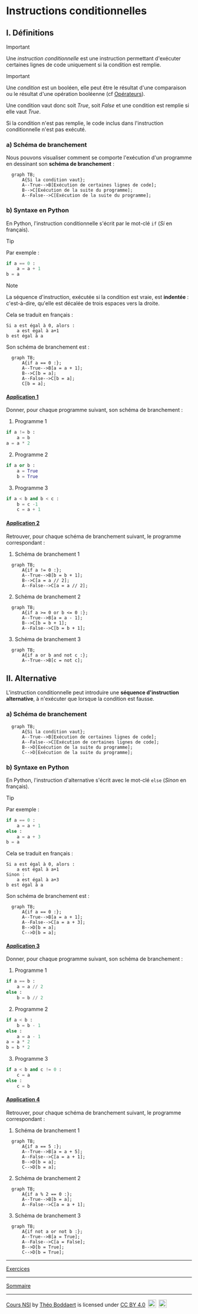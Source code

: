 # Instructions conditionnelles

## I. Définitions

> [!IMPORTANT]
>Une *instruction conditionnelle* est une instruction permettant d'exécuter certaines lignes de code uniquement si la condition est remplie.

> [!IMPORTANT]
> Une *condition* est un booléen, elle peut être le résultat d'une comparaison ou le résultat d'une opération booléenne (cf [Opérateurs](./Opérateurs.md)).

Une condition vaut donc soit $True$, soit $False$ et une condition est remplie si elle vaut $True$.

Si la condition n'est pas remplie, le code inclus dans l'instruction conditionnelle n'est pas exécuté.

### a) Schéma de branchement

Nous pouvons visualiser comment se comporte l'exécution d'un programme en dessinant son **schéma de branchement** :

```mermaid
  graph TB;
      A{Si la condition vaut};
      A--True-->B[Exécution de certaines lignes de code];
      B-->C[Exécution de la suite du programme];
      A--False-->C[Exécution de la suite du programme];
```

### b) Syntaxe en Python

En Python, l'instruction conditionnelle s'écrit par le mot-clé ``if`` (*Si* en français).

> [!TIP]
> Par exemple :
> ```python
> if a == 0 :
>     a = a + 1
> b = a
> ```

> [!NOTE]
> La séquence d'instruction, exécutée si la condition est vraie, est **indentée** : c'est-à-dire, qu'elle est décalée de trois espaces vers la droite.

Cela se traduit en français :

```
Si a est égal à 0, alors :
    a est égal à a+1
b est égal à a
```

Son schéma de branchement est :

```mermaid
  graph TB;
      A{if a == 0 :};
      A--True-->B[a = a + 1];
      B-->C[b = a];
      A--False-->C[b = a];
      C[b = a];
```

#### <ins>Application 1</ins>

Donner, pour chaque programme suivant, son schéma de branchement :

1. Programme 1

```python
if a != b :
    a = b
a = a * 2
```

2. Programme 2

```python
if a or b :
    a = True
    b = True
```

3. Programme 3

```python
if a < b and b < c :
    b = c -1
    c = a + 1
```

#### <ins>Application 2</ins>

Retrouver, pour chaque schéma de branchement suivant, le programme correspondant :

1. Schéma de branchement 1

```mermaid
  graph TB;
      A{if a != 0 :};
      A--True-->B[b = b + 1];
      B-->C[a = a // 2];
      A--False-->C[a = a // 2];
```

2. Schéma de branchement 2

```mermaid
  graph TB;
      A{if a >= 0 or b <= 0 :};
      A--True-->B[a = a - 1];
      B-->C[b = b + 1];
      A--False-->C[b = b + 1];
```

3. Schéma de branchement 3

```mermaid
  graph TB;
      A{if a or b and not c :};
      A--True-->B[c = not c];
```

## II. Alternative

L'instruction conditionnelle peut introduire une **séquence d'instruction alternative**, à n'exécuter que lorsque la condition est fausse.

### a) Schéma de branchement

```mermaid
  graph TB;
      A{Si la condition vaut};
      A--True-->B[Exécution de certaines lignes de code];
      A--False-->C[Exécution de certaines lignes de code];   
      B-->D[Exécution de la suite du programme];
      C-->D[Exécution de la suite du programme]; 
```

### b) Syntaxe en Python

En Python, l'instruction d'alternative s'écrit avec le mot-clé ``else`` (*Sinon* en français).

> [!TIP]
> Par exemple :
> ```python
> if a == 0 :
>     a = a + 1
> else :
>     a = a + 3
> b = a
> ```

Cela se traduit en français :

```
Si a est égal à 0, alors :
    a est égal à a+1
Sinon :
    a est égal à a+3
b est égal à a
```

Son schéma de branchement est :

```mermaid
  graph TB;
      A{if a == 0 :};
      A--True-->B[a = a + 1];
      A--False-->C[a = a + 3];
      B-->D[b = a];
      C-->D[b = a];
```

#### <ins>Application 3</ins>

Donner, pour chaque programme suivant, son schéma de branchement :

1. Programme 1

```python
if a == b :
    a = a // 2
else :
    b = b // 2
```

2. Programme 2

```python
if a < b :
    b = b - 1
else :
    a = a - 1
a = a * 2
b = b * 2
```

3. Programme 3

```python
if a < b and c != 0 :
    c = a
else :
    c = b
```

#### <ins>Application 4</ins>

Retrouver, pour chaque schéma de branchement suivant, le programme correspondant :

1. Schéma de branchement 1

```mermaid
  graph TB;
      A{if a == 5 :};
      A--True-->B[a = a + 5];
      A--False-->C[a = a + 1];
      B-->D[b = a];
      C-->D[b = a];
```

2. Schéma de branchement 2

```mermaid
  graph TB;
      A{if a % 2 == 0 :};
      A--True-->B[b = a];
      A--False-->C[a = a + 1];
```

3. Schéma de branchement 3

```mermaid
  graph TB;
      A{if not a or not b :};
      A--True-->B[a = True];
      A--False-->C[a = False];
      B-->D[b = True];
      C-->D[b = True];
```

_________________________

[Exercices](./Exercices/Exercices_instructions_conditionnelles.md)

__________________________

[Sommaire](./../../README.md)

___________

<p xmlns:cc="http://creativecommons.org/ns#" xmlns:dct="http://purl.org/dc/terms/"><a property="dct:title" rel="cc:attributionURL" href="https://github.com/boddaert/nsi">Cours NSI</a> by <a rel="cc:attributionURL dct:creator" property="cc:attributionName" href="https://github.com/boddaert">Théo Boddaert</a> is licensed under <a href="https://creativecommons.org/licenses/by/4.0/?ref=chooser-v1" target="_blank" rel="license noopener noreferrer" style="display:inline-block;">CC BY 4.0</a>  <img style="height:22px!important;margin-left:3px;vertical-align:text-bottom;" src="https://mirrors.creativecommons.org/presskit/icons/cc.svg?ref=chooser-v1" alt="">  <img style="height:22px!important;margin-left:3px;vertical-align:text-bottom;" src="https://mirrors.creativecommons.org/presskit/icons/by.svg?ref=chooser-v1" alt=""></p> 